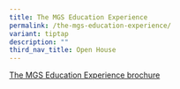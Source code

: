 ```yaml
---
title: The MGS Education Experience
permalink: /the-mgs-education-experience/
variant: tiptap
description: ""
third_nav_title: Open House
---
```

<p><a href="https://drive.google.com/file/d/199MXG6PD81JFhIulFmEPneW3vb7SjHuf/view?usp=drive_link" rel="noopener nofollow" target="_blank">The MGS Education Experience brochure</a>
</p>